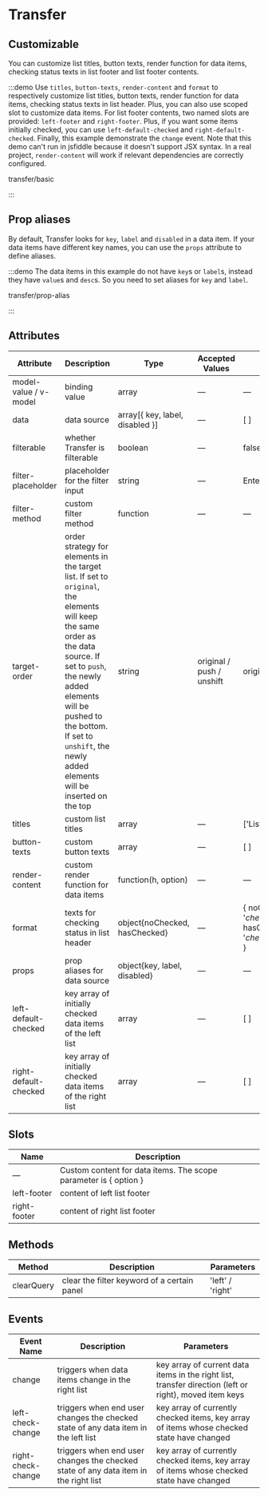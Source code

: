 # Transfer

## Customizable

You can customize list titles, button texts, render function for data items, checking status texts in list footer and list footer contents.

:::demo Use `titles`, `button-texts`, `render-content` and `format` to respectively customize list titles, button texts, render function for data items, checking status texts in list header. Plus, you can also use scoped slot to customize data items. For list footer contents, two named slots are provided: `left-footer` and `right-footer`. Plus, if you want some items initially checked, you can use `left-default-checked` and `right-default-checked`. Finally, this example demonstrate the `change` event. Note that this demo can't run in jsfiddle because it doesn't support JSX syntax. In a real project, `render-content` will work if relevant dependencies are correctly configured.

transfer/basic

:::

## Prop aliases

By default, Transfer looks for `key`, `label` and `disabled` in a data item. If your data items have different key names, you can use the `props` attribute to define aliases.

:::demo The data items in this example do not have `key`s or `label`s, instead they have `value`s and `desc`s. So you need to set aliases for `key` and `label`.

transfer/prop-alias

:::

## Attributes

| Attribute             | Description                                                                                                                                                                                                                                                                        | Type                            | Accepted Values           | Default                                                                 |
| --------------------- | ---------------------------------------------------------------------------------------------------------------------------------------------------------------------------------------------------------------------------------------------------------------------------------- | ------------------------------- | ------------------------- | ----------------------------------------------------------------------- |
| model-value / v-model | binding value                                                                                                                                                                                                                                                                      | array                           | —                         | —                                                                       |
| data                  | data source                                                                                                                                                                                                                                                                        | array[{ key, label, disabled }] | —                         | [ ]                                                                     |
| filterable            | whether Transfer is filterable                                                                                                                                                                                                                                                     | boolean                         | —                         | false                                                                   |
| filter-placeholder    | placeholder for the filter input                                                                                                                                                                                                                                                   | string                          | —                         | Enter keyword                                                           |
| filter-method         | custom filter method                                                                                                                                                                                                                                                               | function                        | —                         | —                                                                       |
| target-order          | order strategy for elements in the target list. If set to `original`, the elements will keep the same order as the data source. If set to `push`, the newly added elements will be pushed to the bottom. If set to `unshift`, the newly added elements will be inserted on the top | string                          | original / push / unshift | original                                                                |
| titles                | custom list titles                                                                                                                                                                                                                                                                 | array                           | —                         | ['List 1', 'List 2']                                                    |
| button-texts          | custom button texts                                                                                                                                                                                                                                                                | array                           | —                         | [ ]                                                                     |
| render-content        | custom render function for data items                                                                                                                                                                                                                                              | function(h, option)             | —                         | —                                                                       |
| format                | texts for checking status in list header                                                                                                                                                                                                                                           | object{noChecked, hasChecked}   | —                         | { noChecked: '${checked}/${total}', hasChecked: '${checked}/${total}' } |
| props                 | prop aliases for data source                                                                                                                                                                                                                                                       | object{key, label, disabled}    | —                         | —                                                                       |
| left-default-checked  | key array of initially checked data items of the left list                                                                                                                                                                                                                         | array                           | —                         | [ ]                                                                     |
| right-default-checked | key array of initially checked data items of the right list                                                                                                                                                                                                                        | array                           | —                         | [ ]                                                                     |

## Slots

| Name         | Description                                                      |
| ------------ | ---------------------------------------------------------------- |
| —            | Custom content for data items. The scope parameter is { option } |
| left-footer  | content of left list footer                                      |
| right-footer | content of right list footer                                     |

## Methods

| Method     | Description                                 | Parameters       |
| ---------- | ------------------------------------------- | ---------------- |
| clearQuery | clear the filter keyword of a certain panel | 'left' / 'right' |

## Events

| Event Name         | Description                                                                         | Parameters                                                                                             |
| ------------------ | ----------------------------------------------------------------------------------- | ------------------------------------------------------------------------------------------------------ |
| change             | triggers when data items change in the right list                                   | key array of current data items in the right list, transfer direction (left or right), moved item keys |
| left-check-change  | triggers when end user changes the checked state of any data item in the left list  | key array of currently checked items, key array of items whose checked state have changed              |
| right-check-change | triggers when end user changes the checked state of any data item in the right list | key array of currently checked items, key array of items whose checked state have changed              |
